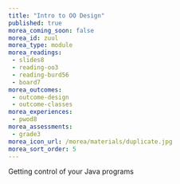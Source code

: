 ```yaml
---
title: "Intro to OO Design"
published: true
morea_coming_soon: false
morea_id: zuul
morea_type: module
morea_readings:
 - slides8
 - reading-oo3
 - reading-burd56
 - board7
morea_outcomes:
 - outcome-design
 - outcome-classes
morea_experiences:
 - pwod8
morea_assessments:
 - grade3
morea_icon_url: /morea/materials/duplicate.jpg
morea_sort_order: 5
---
```


Getting control of your Java programs